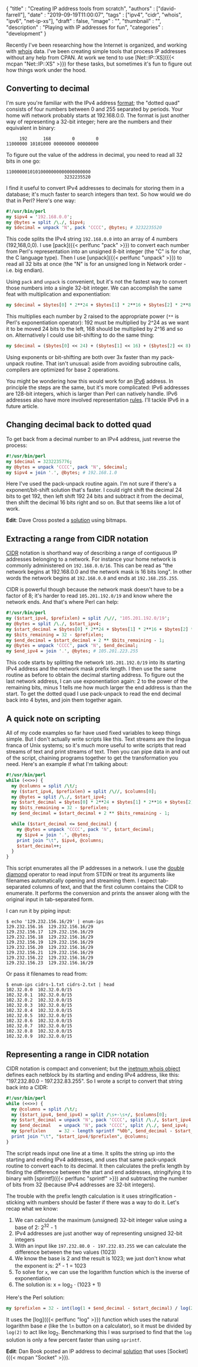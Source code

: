 
  {
    "title"       : "Creating IP address tools from scratch",
    "authors"     : ["david-farrell"],
    "date"        : "2019-09-19T11:00:07",
    "tags"        : ["ipv4", "cidr", "whois", "ipv6", "net-ip-xs"],
    "draft"       : false,
    "image"       : "",
    "thumbnail"   : "",
    "description" : "Playing with IP addresses for fun",
    "categories"  : "development"
  }

Recently I've been researching how the Internet is organized, and working with [whois](https://en.wikipedia.org/wiki/WHOIS) data. I've been creating simple tools that process IP addresses without any help from CPAN. At work we tend to use [Net::IP::XS]({{< mcpan "Net::IP::XS" >}}) for these tasks, but sometimes it's fun to figure out how things work under the hood.

Converting to decimal
---------------------
I'm sure you're familiar with the IPv4 address [format](https://en.wikipedia.org/wiki/IPv4#Addressing); the "dotted quad" consists of four numbers between 0 and 255 separated by periods. Your home wifi network probably starts at 192.168.0.0. The format is just another way of representing a 32-bit integer; here are the numbers and their equivalent in binary:

         192      168        0        0
    11000000 10101000 00000000 00000000

To figure out the value of the address in decimal, you need to read all 32 bits in one go:

    11000000101010000000000000000000
                          3232235520

I find it useful to convert IPv4 addresses to decimals for storing them in a database; it's much faster to search integers than text. So how would we do that in Perl? Here's one way:

```perl
#!/usr/bin/perl
my $ipv4 = '192.168.0.0';
my @bytes = split /\./, $ipv4;
my $decimal = unpack 'N', pack 'CCCC', @bytes; # 3232235520
```

This code splits the IPv4 string `192.168.0.0` into an array of 4 numbers (192,168,0,0). I use [pack]({{< perlfunc "pack" >}}) to convert each number from Perl's representation into an unsigned 8-bit integer (the "C" is for char, the C language type). Then I use [unpack]({{< perlfunc "unpack" >}}) to read all 32 bits at once (the "N" is for an unsigned long in Network order - i.e. big endian).

Using `pack` and `unpack` is convenient, but it's not the fastest way to convert those numbers into a single 32-bit integer. We can accomplish the same feat with multiplication and exponentiation:

```perl
my $decimal = $bytes[0] * 2**24 + $bytes[1] * 2**16 + $bytes[2] * 2**8 + $bytes[3];
```

This multiplies each number by 2 raised to the appropriate power (`**` is Perl's exponentiation operator): 192 must be multiplied by 2^24 as we want it to be moved 24 bits to the left, 168 should be multiplied by 2^16 and so on. Alternatively I could use bit-shifting to do the same thing:

```perl
my $decimal = ($bytes[0] << 24) + ($bytes[1] << 16) + ($bytes[2] << 8) + $bytes[3];
```

Using exponents or bit-shifting are both over 3x faster than my pack-unpack routine. That isn't unusual: aside from avoiding subroutine calls, compilers are optimized for base 2 operations.

You might be wondering how this would work for an [IPv6](https://en.wikipedia.org/wiki/IPv6#Addressing) address. In principle the steps are the same, but it's more complicated: IPv6 addresses are 128-bit integers, which is larger than Perl can natively handle. IPv6 addresses also have more involved representation [rules](https://en.wikipedia.org/wiki/IPv6_address#Representation). I'll tackle IPv6 in a future article.

Changing decimal back to dotted quad
------------------------------------
To get back from a decimal number to an IPv4 address, just reverse the process:

```perl
#!/usr/bin/perl
my $decimal = 3232235776;
my @bytes = unpack 'CCCC', pack 'N', $decimal;
my $ipv4 = join '.', @bytes; # 192.168.1.0
```

Here I've used the pack-unpack routine again. I'm not sure if there's a exponent/bit-shift solution that's faster. I could right shift the decimal 24 bits to get 192, then left shift 192 24 bits and subtract it from the decimal, then shift the decimal 16 bits right and so on. But that seems like a lot of work.

**Edit**: Dave Cross posted a [solution](https://www.reddit.com/r/perl/comments/d6kncb/creating_ip_address_tools_from_scratch/f0vas6d?utm_source=share&utm_medium=web2x) using bitmaps.

Extracting a range from CIDR notation
-------------------------------------
[CIDR](https://en.wikipedia.org/wiki/Classless_Inter-Domain_Routing) notation is shorthand way of describing a range of contiguous IP addresses belonging to a network. For instance your home network is commonly administered on `192.168.0.0/16`. This can be read as "the network begins at 192.168.0.0 and the network mask is 16 bits long". In other words the network begins at `192.168.0.0` and ends at `192.168.255.255`.

CIDR is powerful though because the network mask doesn't have to be a factor of 8; it's harder to read `105.201.192.0/19` and know where the network ends. And that's where Perl can help:

```perl
#!/usr/bin/perl
my ($start_ipv4, $prefixlen) = split /\//, '105.201.192.0/19';
my @bytes = split /\./, $start_ipv4;
my $start_decimal = $bytes[0] * 2**24 + $bytes[1] * 2**16 + $bytes[2] * 2**8 + $bytes[3];
my $bits_remaining = 32 - $prefixlen;
my $end_decimal = $start_decimal + 2 ** $bits_remaining - 1;
my @bytes = unpack 'CCCC', pack 'N', $end_decimal;
my $end_ipv4 = join '.', @bytes; # 105.201.223.255
```

This code starts by splitting the network `105.201.192.0/19` into its starting IPv4 address and the network mask prefix length. I then use the same routine as before to obtain the decimal starting address. To figure out the last network address, I can use exponentiation again: 2 to the power of the remaining bits, minus 1 tells me how much larger the end address is than the start. To get the dotted quad I use pack-unpack to read the end decimal back into 4 bytes, and join them together again.

A quick note on scripting
-------------------------
All of my code examples so far have used fixed variables to keep things simple. But I don't actually write scripts like this. Text streams are the lingua franca of Unix systems; so it's much more useful to write scripts that read streams of text and print streams of text. Then you can pipe data in and out of the script, chaining programs together to get the transformation you need. Here's an example if what I'm talking about:

```perl
#!/usr/bin/perl
while (<<>>) {
  my @columns = split /\t/;
  my ($start_ipv4, $prefixlen) = split /\//, $columns[0];
  my @bytes = split /\./, $start_ipv4;
  my $start_decimal = $bytes[0] * 2**24 + $bytes[1] * 2**16 + $bytes[2] * 2**8 + $bytes[3];
  my $bits_remaining = 32 - $prefixlen;
  my $end_decimal = $start_decimal + 2 ** $bits_remaining - 1;

  while ($start_decimal <= $end_decimal) {
    my @bytes = unpack 'CCCC', pack 'N', $start_decimal;
    my $ipv4 = join '.', @bytes;
    print join "\t", $ipv4, @columns;
    $start_decimal++;
  }
}
```

This script enumerates all the IP addresses in a network. I use the [double diamond](https://www.masteringperl.org/2014/10/the-double-diamond-a-more-secure/) operator to read input from STDIN or treat its arguments like filenames automatically opening and streaming them. I expect tab-separated columns of text, and that the first column contains the CIDR to enumerate. It performs the conversion and prints the answer along with the original input in tab-separated form.

I can run it by piping input:

    $ echo '129.232.156.16/29' | enum-ips
    129.232.156.16	129.232.156.16/29
    129.232.156.17	129.232.156.16/29
    129.232.156.18	129.232.156.16/29
    129.232.156.19	129.232.156.16/29
    129.232.156.20	129.232.156.16/29
    129.232.156.21	129.232.156.16/29
    129.232.156.22	129.232.156.16/29
    129.232.156.23	129.232.156.16/29

Or pass it filenames to read from:

    $ enum-ips cidrs-1.txt cidrs-2.txt | head
    102.32.0.0	102.32.0.0/15
    102.32.0.1	102.32.0.0/15
    102.32.0.2	102.32.0.0/15
    102.32.0.3	102.32.0.0/15
    102.32.0.4	102.32.0.0/15
    102.32.0.5	102.32.0.0/15
    102.32.0.6	102.32.0.0/15
    102.32.0.7	102.32.0.0/15
    102.32.0.8	102.32.0.0/15
    102.32.0.9	102.32.0.0/15

Representing a range in CIDR notation
-------------------------------------
CIDR notation is compact and convenient; but the [inetnum whois object](https://www.ripe.net/manage-ips-and-asns/db/support/documentation/ripe-database-documentation/rpsl-object-types/4-2-descriptions-of-primary-objects/4-2-4-description-of-the-inetnum-object) defines each netblock by its starting and ending IPv4 address, like this: "197.232.80.0 - 197.232.83.255". So I wrote a script to convert that string back into a CIDR:

```perl
#!/usr/bin/perl
while (<<>>) {
  my @columns = split /\t/;
  my ($start_ipv4, $end_ipv4) = split /\s+-\s+/, $columns[0];
  my $start_decimal = unpack 'N', pack 'CCCC', split /\./, $start_ipv4;
  my $end_decimal   = unpack 'N', pack 'CCCC', split /\./, $end_ipv4;
  my $prefixlen     = 32 - length sprintf "%0b", $end_decimal - $start_decimal;
  print join "\t", "$start_ipv4/$prefixlen", @columns;
}
```

The script reads input one line at a time. It splits the string up into the starting and ending IPv4 addresses, and uses that same pack-unpack routine to convert each to its decimal. It then calculates the prefix length by finding the difference between the start and end addresses, stringifying it to binary with [sprintf]({{< perlfunc "sprintf" >}}) and subtracting the number of bits from 32 (because IPv4 addresses are 32-bit integers).

The trouble with the prefix length calculation is it uses stringification - sticking with numbers should be faster if there was a way to do it. Let's recap what we know:

1. We can calculate the maximum (unsigned) 32-bit integer value using a base of 2: 2<sup>32</sup> - 1
2. IPv4 addresses are just another way of representing unsigned 32-bit integers
3. With an input like `197.232.80.0 - 197.232.83.255` we can calculate the difference between the two values (1023)
4. We know the base is 2 and the result is 1023; we just don't know what the exponent is: 2<sup>x</sup> - 1 = 1023
5. To solve for `x`, we can use the logarithm function which is the inverse of exponentiation
6. The solution is: x = log<sub>2</sub> ⋅ (1023 + 1)

Here's the Perl solution:

```perl
my $prefixlen = 32 - int(log(1 + $end_decimal - $start_decimal) / log(2));
```

It uses the [log]({{< perlfunc "log" >}}) function which uses the natural logarithm base *e* (like the `ln` button on a calculator), so it must be divided by `log(2)` to act like log<sub>2</sub>. Benchmarking this I was surprised to find that the `log` solution is only a few percent faster than using `sprintf`.

**Edit**: Dan Book posted an IP address to decimal [solution](https://www.reddit.com/r/perl/comments/d6kncb/creating_ip_address_tools_from_scratch/f0u1flu?utm_source=share&utm_medium=web2x) that uses [Socket]({{< mcpan "Socket" >}}).
